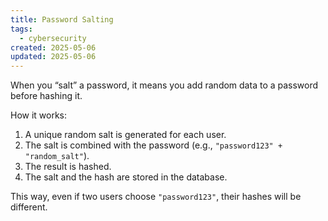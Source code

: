 ```yaml
---
title: Password Salting
tags:
  - cybersecurity
created: 2025-05-06
updated: 2025-05-06
---
```

When you “salt” a password, it means you add random data to a password before hashing it.

How it works:

1. A unique random salt is generated for each user.
2. The salt is combined with the password (e.g., `"password123" + "random_salt"`).
3. The result is hashed.
4. The salt and the hash are stored in the database.

This way, even if two users choose `"password123"`, their hashes will be different.
